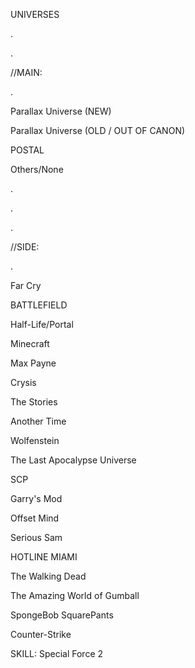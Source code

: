 UNIVERSES

.

. 

//MAIN:

.

Parallax Universe (NEW)

Parallax Universe (OLD / OUT OF CANON)

POSTAL

Others/None

.

.

.

//SIDE:

.

Far Cry

BATTLEFIELD

Half-Life/Portal

Minecraft

Max Payne

Crysis

The Stories

Another Time

Wolfenstein

The Last Apocalypse Universe

SCP

Garry's Mod

Offset Mind

Serious Sam

HOTLINE MIAMI

The Walking Dead

The Amazing World of Gumball

SpongeBob SquarePants

Counter-Strike

SKILL: Special Force 2
